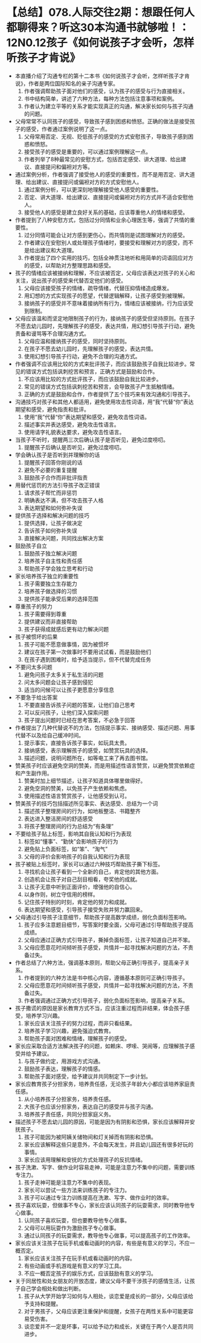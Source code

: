 # 【总结】078.人际交往2期：想跟任何人都聊得来？听这30本沟通书就够啦！：12N0.12孩子《如何说孩子才会听，怎样听孩子才肯说》

-   本直播介绍了沟通专栏的第十二本书《如何说孩子才会听，怎样听孩子才肯说》，作者是两位国际知名的亲子沟通专家。
    1.  作者强调帮助孩子面对他们的感受，认为孩子的感受与行为直接相关。
    2.  书中结构简单，讲述了六种方法，每种方法包括注意事项和案例。
    3.  作者认为建立平等的关系才能实现真正的沟通，解决家长如何与孩子沟通的问题。
-   父母常常不认同孩子的感受，导致孩子感到困惑和愤怒。正确的做法是接受孩子的感受，作者通过案例说明了这一点。
    1.  父母常用否定、无视、贬低孩子的感受的方式安慰孩子，导致孩子感到困惑和愤怒。
    2.  接受孩子的感受是重要的，可以通过案例理解这一点。
    3.  作者列举了8种最常见的安慰方式，包括否定感受、讲大道理、给出建议、直接提问和偏袒对方等。
-   通过案例分析，作者强调了接受他人的感受的重要性，而不是用否定、讲大道理、给出建议、直接提问或偏袒对方的方式安慰他人。
    1.  通过案例分析，可以更深刻地理解接受他人感受的重要性。
    2.  否定、讲大道理、给出建议、直接提问或偏袒对方的方式并不适合安慰他人。
    3.  接受他人的感受是建立良好关系的基础，应该尊重他人的情绪和感受。
-   作者提到了八种安慰方式，包括过分同情和业余心理医生等，强调了共情的重要性。
    1.  过分同情可能会让对方感到更伤心，而共情则是试图理解对方的感受。
    2.  作者建议在安慰别人或处理孩子情绪时，要接受和理解对方的感受，而不是给出建议和大道理。
    3.  作者提出了四个实用的技巧，包括全神贯注地听和用简单的词语回应对方的感受，以帮助对方整理思路和感受。
-   孩子的情绪应该被接纳和理解，不应该被否定，父母应该表达对孩子的关心和关注，说出孩子的感受来代替否定他们的感受。
    1.  父母应该接受孩子的情绪，疏导情绪，代替压抑情绪造成爆发。
    2.  用幻想的方式实现孩子的愿望，代替逻辑解释，让孩子感受到被理解。
    3.  接纳孩子的感受并不意味着接纳所有行为，情绪应该被接纳，行为应该受到限制。
-   父母应该温和而坚定地限制孩子的行为，接纳孩子的感受但坚持原则。在孩子不愿去幼儿园时，先理解孩子的感受，表达共情，用幻想引导孩子行动，避免责备和谩骂等不合理沟通方式。
    1.  父母应温和接纳孩子的感受，同时坚持原则。
    2.  在孩子不愿去幼儿园时，先理解孩子的感受，表达共情。
    3.  使用幻想引导孩子行动，避免不合理的沟通方式。
-   作者强调不应该用比较的方式来批评孩子，而应该鼓励孩子自我比较进步。常见的错误方式包括讽刺挖苦和预言，正确方式是鼓励和合作。
    1.  不应该用比较的方式批评孩子，而应该鼓励自我比较进步。
    2.  常见的错误方式包括讽刺挖苦和预言，会导致孩子产生抵触情绪。
    3.  正确的方式是鼓励和合作，作者提供了五个技巧来有效沟通和引导孩子。
-   沟通技巧对孩子和其他人都适用，避免使用攻击性词语，用“我”代替“你”表达期望和感受，避免指责和批评。
    1.  使用“我”代替“你”表达期望和感受，避免攻击性词语。
    2.  描述事实并表达感受，避免攻击性语言。
    3.  使用请字礼貌表达要求，避免攻击性语言。
-   当孩子不听时，提醒两三次后确认孩子是否听见，避免过度唠叨。
    1.  提醒孩子后确认是否听见，避免过度唠叨。
-   学会确认孩子是否听到并理解你的话
    1.  提醒孩子回答你刚说的话
    2.  避免不必要的重复提醒
    3.  鼓励孩子合作而非批评指责
-   用替代惩罚的方法引导孩子改正错误
    1.  请求孩子帮忙而非惩罚
    2.  明确表达不满，但不攻击孩子人格
    3.  表达期望和如何弥补失误
-   提供孩子选择和解决问题的技巧
    1.  提供选择，让孩子做决定
    2.  告诉孩子如何弥补失误
    3.  直接解决问题，共同找出解决方案
-   鼓励孩子自立
    1.  鼓励孩子独立解决问题
    2.  培养孩子自主性和责任感
    3.  帮助孩子学会独立思考和行动
-   家长培养孩子独立的重要性
    1.  孩子需要独立生存能力
    2.  培养孩子做选择的习惯
    3.  提供孩子能承受后果的选择范围
-   尊重孩子的努力
    1.  孩子需要得到尊重
    2.  提供建议而非直接帮助
    3.  孩子获得成就感后更有动力解决问题
-   孩子被惯坏的后果
    1.  孩子可能不愿意做事情，因为被惯坏
    2.  建议在孩子第一次做事时不要用试试看，而是鼓励他们
    3.  在孩子遇到困难时，给予适当提示，但不代替完成任务
-   不要问太多问题
    1.  避免问孩子太多关于私生活的问题
    2.  问太多问题会让孩子感到侵犯
    3.  适当的问候可以让孩子更愿意分享信息
-   不要急于给出答案
    1.  不要直接告诉孩子问题的答案，让他们自己思考
    2.  可以反问孩子，让他们深入探索问题
    3.  孩子提出问题时已经在思考答案，不必急于回答
-   作者提出了几种代替说不的方法，包括提示事实、接纳感受、描述问题、用事代替不以及给自己缓冲时间。
    1.  提示事实，直接告诉孩子事实，如玩具太贵。
    2.  接纳感受，表示理解孩子的感受，如赞赏玩具的选择。
    3.  描述问题，说明问题所在，如等电工来了再去图书馆。
-   赞美孩子时应该避免空洞的赞美，而是用描述性语言赞赏，以避免赞赏依赖症和产生副作用。
    1.  赞美时加上细节描述，让孩子知道具体哪里做得好。
    2.  避免空洞的赞美，以免孩子产生依赖和焦虑。
    3.  使用描述性语言赞赏孩子，让他感受到认可。
-   赞美孩子的技巧包括描述所见事实、表达感受、总结为一个词
    1.  描述孩子整理房间的行为，如地板整洁、书籍整齐
    2.  表达进入整洁房间的舒适感受
    3.  将孩子整理房间的行为总结为“有条理”
-   不要给孩子贴上标签，影响其自我认知和行为表现
    1.  标签如“懂事”、“勤快”会影响孩子的行为
    2.  避免贴上负面标签，如“笨”、“淘气”
    3.  父母的评价会影响孩子的自我认知和行为表现
-   孩子被贴上标签时，家长可以通过六种技巧帮助孩子撕下标签。
    1.  寻找机会让孩子看到一个全新的自己，肯定他的其他方面。
    2.  创造机会让孩子对自己刮目相看，夸奖他的成就。
    3.  让孩子无意中听到正面评价，增强他的自信心。
    4.  以身作则，树立守信用的榜样。
    5.  记住孩子特别的时刻，肯定他的努力和成就。
    6.  表达期望和感受，引导孩子接受失败并努力赢回来。
-   父母通过引导孩子注意细节，帮助孩子提高数学成绩，弱化负面标签影响。
    1.  孩子应多注意题目细节，写答案时要全面，父母可通过引导帮助孩子提高成绩。
    2.  父母应通过正确方式引导孩子，撕掉负面标签，让孩子知道自己并不笨。
    3.  父母应愿意花时间倾听孩子感受，共情并一起寻找解决问题的方法，不责备过失。
-   作者总结了六种方法，强调基本原则，帮助父母正确引导孩子，提高亲子关系。
    1.  作者提到的六种方法是书中核心内容，遵循基本原则可正确引导孩子。
    2.  父母应愿意花时间倾听孩子感受，共情并一起寻找解决问题的方法，不责备过失。
    3.  作者强调通过正确方式引导孩子，弱化负面标签影响，提高亲子关系。
-   孩子撒谎的原因是家长教育方式不当，应该注重过程而非结果，体会孩子感受，培养学习兴趣。
    1.  家长应该关注孩子的努力过程，而非只看结果。
    2.  培养孩子学习兴趣，避免强迫式教育。
    3.  帮助孩子面对困难和情绪，理解孩子的感受。
-   家长应采取合适方法解决孩子的问题，如赖床、啰嗦、哭闹等，应理解孩子感受并给予建议。
    1.  与孩子做约定，用游戏方式沟通。
    2.  鼓励孩子表达，理解孩子的情感。
    3.  帮助孩子面对感受，给予建议并共同制定下一步计划。
-   家长应教育孩子分担家务，培养责任感，无论孩子年龄大小都应该培养家庭责任感。
    1.  从小培养孩子分担家务，培养责任感。
    2.  大孩子也应该分担家务，表达自己的感受并与孩子沟通。
    3.  培养孩子责任感，共同分担家庭义务。
-   描述孩子不愿去幼儿园的原因，可能是因为有阴影和恐惧，家长应该解释并安抚孩子。
    1.  孩子可能因为被阿姨关储物间和灯关掉而有阴影和恐惧。
    2.  家长应该解释这些只是意外，不会每天发生，并且幼儿园还有很多好玩的事情。
    3.  家长应该用理解和安抚的方式处理孩子的反抗情绪。
-   孩子洗漱、写字、做作业时容易走神，可能是注意力不集中的问题，需要训练专注力。
    1.  孩子走神可能是注意力不集中的表现。
    2.  家长可以尝试一些方法来训练孩子的专注力。
    3.  孩子可以通过专注力训练提高在洗漱、写字、做作业时的效率。
-   孩子喜欢玩耍，但做事不专心，家长应该认同孩子的玩耍需求，同时教导他专心做事。
    1.  认同孩子喜欢玩耍，但也要教导他专心做事。
    2.  父母可以用玩耍作为激励孩子专心做事。
    3.  通过认同孩子的玩耍需求，教导他专心做事，可以提高孩子的工作效率。
-   家长应该关注孩子在玩手机或看动画时的内容，有些是有意义的学习，不应一概否定。
    1.  家长应该关注孩子在玩手机或看动画时的内容。
    2.  有些动画或手机游戏是有意义的学习工具。
    3.  不应一概否定孩子的娱乐方式，应该鼓励有意义的学习。
-   关于同居性和处女朋友的开放态度，建议父母不要干涉孩子的感情生活，让孩子自己学会相处和做出判断。
    1.  孩子从大学开始学习如何与人相处，谈恋爱是成长的一部分，父母应该给予支持和提醒。
    2.  对于男孩子，父母应该更注重保护和提醒，女孩子在两性关系中可能更容易受伤害。
    3.  谈恋爱并不一定是坏事，可以给予动力和成长，关键在于两个人是否共同进步。
